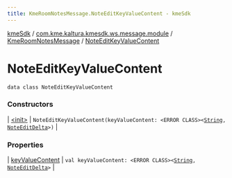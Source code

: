 ```yaml
---
title: KmeRoomNotesMessage.NoteEditKeyValueContent - kmeSdk
---
```


[kmeSdk](../../../index.html) / [com.kme.kaltura.kmesdk.ws.message.module](../../index.html) / [KmeRoomNotesMessage](../index.html) / [NoteEditKeyValueContent](./index.html)

# NoteEditKeyValueContent

`data class NoteEditKeyValueContent`

### Constructors

| [&lt;init&gt;](-init-.html) | `NoteEditKeyValueContent(keyValueContent: <ERROR CLASS><`[`String`](https://kotlinlang.org/api/latest/jvm/stdlib/kotlin/-string/index.html)`, `[`NoteEditDelta`](../-note-edit-delta/index.html)`>)` |

### Properties

| [keyValueContent](key-value-content.html) | `val keyValueContent: <ERROR CLASS><`[`String`](https://kotlinlang.org/api/latest/jvm/stdlib/kotlin/-string/index.html)`, `[`NoteEditDelta`](../-note-edit-delta/index.html)`>` |

